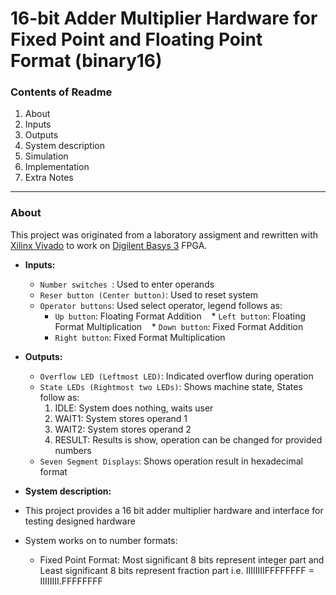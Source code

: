 # 16-bit Adder Multiplier Hardware for Fixed Point and Floating Point Format (binary16)
### Contents of Readme
1. About
 1. Inputs
 2. Outputs
 3. System description
2. Simulation
3. Implementation
4. Extra Notes

---
### About
This project was originated from a laboratory assigment and rewritten with [Xilinx Vivado](http://www.xilinx.com/products/design-tools/vivado.html) to work on [Digilent Basys 3](https://reference.digilentinc.com/reference/programmable-logic/basys-3/reference-manual) FPGA.

* **Inputs:**
  * `Number switches `: Used to enter operands
  * `Reser button (Center button)`: Used to reset system
  * `Operator buttons`: Used select operator, legend follows as:
    * `Up button`: Floating Format Addition
    * `Left button`: Floating Format Multiplication 
    * `Down button`: Fixed Format Addition
    * `Right button`: Fixed Format Multiplication

* **Outputs:**
  * `Overflow LED (Leftmost LED)`: Indicated overflow during operation
  * `State LEDs (Rightmost two LEDs)`: Shows machine state, States follow as:
    1. IDLE: System does nothing, waits user
    2. WAIT1: System stores operand 1
    3. WAIT2: System stores operand 2
    4. RESULT: Results is show, operation can be changed for provided numbers
  * `Seven Segment Displays`: Shows operation result in hexadecimal format
 
 * **System description:**
  * This project provides a 16 bit adder multiplier hardware and interface for testing designed hardware
  * System works on to number formats:
    * Fixed Point Format: Most significant 8 bits represent integer part and Least significant 8 bits represent fraction part
    i.e. IIIIIIIIFFFFFFFF = IIIIIIII.FFFFFFFF

